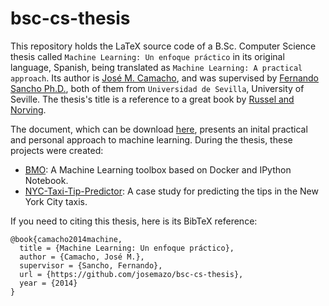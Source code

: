 <!--

VISIT https://github.com/josemazo/bmo FOR SEE THIS FILE FORMATTED

-->

bsc-cs-thesis
=============

This repository holds the LaTeX source code of a B.Sc. Computer Science thesis called `Machine Learning: Un enfoque práctico` in its original language, Spanish, being translated as `Machine Learning: A practical approach`. Its author is [José M. Camacho](https://github.com/josemazo), and was supervised by [Fernando Sancho Ph.D.](http://www.cs.us.es/~fsancho/), both of them from `Universidad de Sevilla`, University of Seville. The thesis's title is a reference to a great book by [Russel and Norving](http://aima.cs.berkeley.edu/).

The document, which can be download [here](https://github.com/josemazo/bsc-cs-thesis/releases/download/deliverable/jose-m-camacho-bsc-cs-thesis.pdf), presents an inital practical and personal approach to machine learning. During the thesis, these projects were created:
* [BMO](https://github.com/josemazo/bmo): A Machine Learning toolbox based on Docker and IPython Notebook.
* [NYC-Taxi-Tip-Predictor](https://github.com/josemazo/nyc-taxi-tip-predictor): A case study for predicting the tips in the New York City taxis.

If you need to citing this thesis, here is its BibTeX reference:
```
@book{camacho2014machine,
  title = {Machine Learning: Un enfoque práctico},
  author = {Camacho, José M.},
  supervisor = {Sancho, Fernando},
  url = {https://github.com/josemazo/bsc-cs-thesis},
  year = {2014}
}
```
